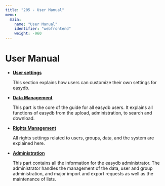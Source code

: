 ```yaml
---
title: "205 - User Manual"
menu:
  main:
    name: "User Manual"
    identifier: "webfrontend"
    weight: -960
---
```

# User Manual


* [**User settings**](userprefs)

    This section explains how users can customize their own settings for easydb.

* [**Data Management**](datamanagement)

    This part is the core of the guide for all easydb users. It explains all functions of easydb from the upload, administration, to search and download.

* [**Rights Management**](rightsmanagement)

    All rights settings related to users, groups, data, and the system are explained here.

* [**Administration**](administration)

    This part contains all the information for the easydb administrator. The administrator handles the management of the data, user and group administration, and major import and export requests as well as the maintenance of lists.
